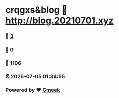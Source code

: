 # crqgxs&blog :link: http://blog.20210701.xyz 
### :page_facing_up: [3](http://blog.20210701.xyz/tag.html) 
### :speech_balloon: 0 
### :hibiscus: 1106 
### :alarm_clock: 2025-07-05 01:34:55 
### Powered by :heart: [Gmeek](https://github.com/Meekdai/Gmeek)
